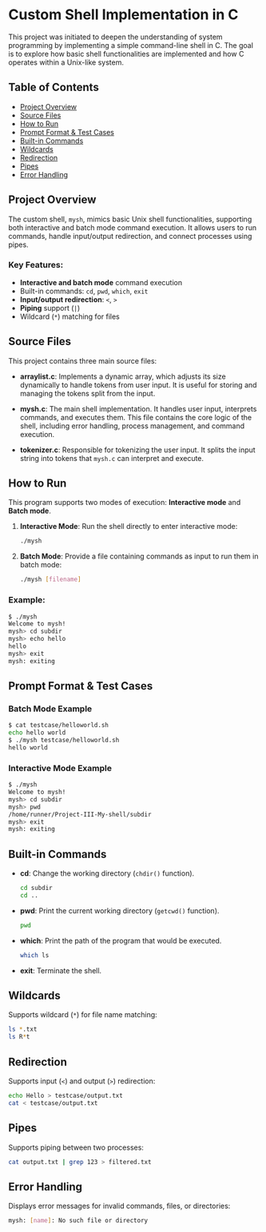 
# Custom Shell Implementation in C

This project was initiated to deepen the understanding of system programming by implementing a simple command-line shell in C. The goal is to explore how basic shell functionalities are implemented and how C operates within a Unix-like system.

## Table of Contents
- [Project Overview](#project-overview)
- [Source Files](#source-files)
- [How to Run](#how-to-run)
- [Prompt Format & Test Cases](#prompt-format--test-cases)
- [Built-in Commands](#built-in-commands)
- [Wildcards](#wildcards)
- [Redirection](#redirection)
- [Pipes](#pipes)
- [Error Handling](#error-handling)

## Project Overview

The custom shell, `mysh`, mimics basic Unix shell functionalities, supporting both interactive and batch mode command execution. It allows users to run commands, handle input/output redirection, and connect processes using pipes.

### Key Features:
- **Interactive and batch mode** command execution
- Built-in commands: `cd`, `pwd`, `which`, `exit`
- **Input/output redirection**: `<`, `>`
- **Piping** support (`|`)
- Wildcard (`*`) matching for files

## Source Files

This project contains three main source files:

- **arraylist.c**: 
  Implements a dynamic array, which adjusts its size dynamically to handle tokens from user input. It is useful for storing and managing the tokens split from the input.
  
- **mysh.c**: 
  The main shell implementation. It handles user input, interprets commands, and executes them. This file contains the core logic of the shell, including error handling, process management, and command execution.
  
- **tokenizer.c**: 
  Responsible for tokenizing the user input. It splits the input string into tokens that `mysh.c` can interpret and execute.

## How to Run

This program supports two modes of execution: **Interactive mode** and **Batch mode**.

1. **Interactive Mode**:
   Run the shell directly to enter interactive mode:
   ```bash
   ./mysh
   ```

2. **Batch Mode**:
   Provide a file containing commands as input to run them in batch mode:
   ```bash
   ./mysh [filename]
   ```

### Example:
```bash
$ ./mysh
Welcome to mysh!
mysh> cd subdir
mysh> echo hello
hello
mysh> exit
mysh: exiting
```

## Prompt Format & Test Cases

### Batch Mode Example
```bash
$ cat testcase/helloworld.sh
echo hello world
$ ./mysh testcase/helloworld.sh
hello world
```

### Interactive Mode Example
```bash
$ ./mysh
Welcome to mysh!
mysh> cd subdir
mysh> pwd
/home/runner/Project-III-My-shell/subdir
mysh> exit
mysh: exiting
```

## Built-in Commands

- **cd**: Change the working directory (`chdir()` function).
   ```bash
   cd subdir
   cd ..
   ```
- **pwd**: Print the current working directory (`getcwd()` function).
   ```bash
   pwd
   ```
- **which**: Print the path of the program that would be executed.
   ```bash
   which ls
   ```
- **exit**: Terminate the shell.

## Wildcards

Supports wildcard (`*`) for file name matching:
```bash
ls *.txt
ls R*t
```

## Redirection

Supports input (`<`) and output (`>`) redirection:
```bash
echo Hello > testcase/output.txt
cat < testcase/output.txt
```

## Pipes

Supports piping between two processes:
```bash
cat output.txt | grep 123 > filtered.txt
```

## Error Handling

Displays error messages for invalid commands, files, or directories:
```bash
mysh: [name]: No such file or directory
```


